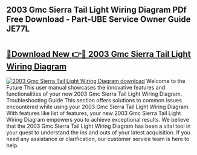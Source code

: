## 2003 Gmc Sierra Tail Light Wiring Diagram PDf Free Download - Part-UBE Service Owner Guide JE77L

# <h2><a href="http://dflxe2t.blite.top/?on=2003+Gmc+Sierra+Tail+Light+Wiring+Diagram">🔗Download New 👉🔴 2003 Gmc Sierra Tail Light Wiring Diagram</a></h2>

[![2003 Gmc Sierra Tail Light Wiring Diagram download](https://i.imgur.com/lujVjoI.png)](http://dflxe2t.blite.top/?on=2003+Gmc+Sierra+Tail+Light+Wiring+Diagram)
Welcome to the Future This user manual showcases the innovative features and functionalities of your new 2003 Gmc Sierra Tail Light Wiring Diagram. Troubleshooting Guide This section offers solutions to common issues encountered while using your 2003 Gmc Sierra Tail Light Wiring Diagram. With features like list of features, your new 2003 Gmc Sierra Tail Light Wiring Diagram empowers you to achieve exceptional results. We believe that the 2003 Gmc Sierra Tail Light Wiring Diagram has been a vital tool in your quest to understand the ins and outs of your latest acquisition. If you need any assistance or clarification, our customer service team is here to help.
